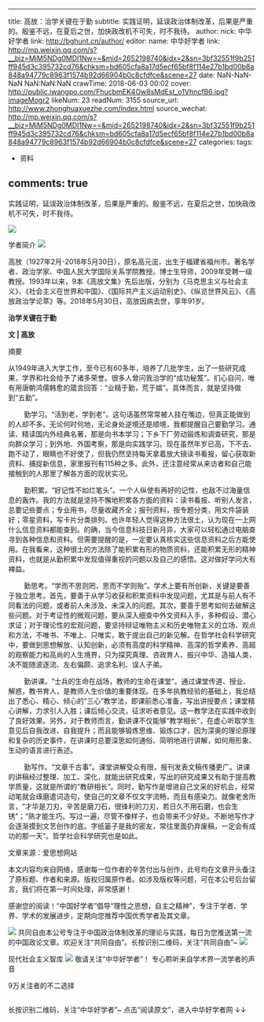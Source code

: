 
---
title: 高放：治学关键在于勤
subtitle: 实践证明，延误政治体制改革，后果是严重的。殷鉴不远，在夏后之世，加快政改机不可失，时不我待。
author: 
  nick: 中华好学者
  link: http://bghunt.cn/author/
editor: 
  name: 中华好学者
  link: http://mp.weixin.qq.com/s?__biz=MjM5NDg0MDI1Nw==&mid=2652198740&idx=2&sn=3bf32551f9b251ff945d3c395732cd76&chksm=bd605cfa8a17d5ecf65bf8f114e27b1bd00b8a848a94779c8963f1574b92d66904b0c8cfdfce&scene=27
date: NaN-NaN-NaN NaN:NaN:NaN
crawTime: 2018-06-03 00:02
cover: http://public.iwangpo.com/FhucbmEK4Ow8sMdEst_o1VhncfB6.jpg?imageMogr2
likeNum: 23
readNum: 3155
source_url: http://www.zhonghuaxuezhe.com/index.html
source_wechat: http://mp.weixin.qq.com/s?__biz=MjM5NDg0MDI1Nw==&mid=2652198740&idx=2&sn=3bf32551f9b251ff945d3c395732cd76&chksm=bd605cfa8a17d5ecf65bf8f114e27b1bd00b8a848a94779c8963f1574b92d66904b0c8cfdfce&scene=27
categories: 
tags: 
  - 资料
 
 
comments: true
---
实践证明，延误政治体制改革，后果是严重的。殷鉴不远，在夏后之世，加快政改机不可失，时不我待。
<!--more-->
![](http://public.iwangpo.com/Fqzph2ACjdTznP5RyN18g6zS9PJ_.jpg?imageView2/2/w/600)

学者简介
![](http://public.iwangpo.com/FkG1cem2qNTkXetVXAfg5MeN8136.jpg?imageView2/2/w/600)

高放（1927年2月-2018年5月30日），原名高元浤，出生于福建省福州市。著名学者、政治学家、中国人民大学国际关系学院教授。博士生导师，2009年受聘一级教授。1993年以来，9本《高放文集》先后出版，分别为《马克思主义与社会主义》、《社会主义在世界和中国》、《国际共产主义运动别史》、《纵览世界风云》、《高放政治学论萃》等。2018年5月30日，高放因病去世，享年91岁。

**治学关键在于勤**

**文 | 高放**

摘要

 从1949年进入大学工作，至今已有60多年，培养了几批学生，出了一些研究成果，学界和社会给予了诸多荣誉。很多人曾问我治学的“成功秘笈”。扪心自问，唯有用唐朝鸿儒韩愈的箴言回答：“业精于勤，荒于嬉”。具体而言，就是坚持做到“五勤”。

　　 勤学习。“活到老，学到老”。这句话虽然常常被人挂在嘴边，但真正能做到的人却不多。无论何时何地，无论身处逆境还是顺境，我都提醒自己要勤学习。通读、精读国内外经典名著，那是向书本学习；下乡下厂劳动锻炼和调查研究，那是向群众学习；到外地、外国考察，那是向实践学习。现在虽然年岁已高，下不去、跑不动了，眼睛也不好使了，但我仍然坚持每天拿着放大镜读书看报，留心获取新资料、捕捉新信息，家里报刊有115种之多。此外，还注意经常从来访者和自己能接触到的人那里了解各方面的现状实况。

　　 勤积累。“好记性不如烂笔头”。一个人纵使有再好的记性，也敌不过海量信息的轰炸。我的方法就是坚持不懈地积累各方面的资料：读书看报、听别人发言，总要记些要点；专业用书，尽量收藏齐全；报刊资料，按专题分类，用文件袋装好；零星资料，写卡片分类排列。也许年轻人觉得这种方法很土，认为现在一上网什么信息资料都能查到。的确，当今信息科技日新月异，大家可以轻松通过电脑查寻到各种信息和资料。但需要提醒的是，一定要认真核实这些信息资料之后方能使用。在我看来，这种很土的方法除了能积累有形的物质资料，还能积累无形的精神资料，也就是从勤积累中发现值得重视的问题以及自己的感悟。这对做好学问大有裨益。

　　 勤思考。“学而不思则罔，思而不学则殆”。学术上要有所创新，关键是要善于独立思考。首先，要善于从学习收获和积累资料中发现问题，尤其是与前人有不同看法的问题，或者前人未涉及、未深入的问题。其次，要善于思考如何去破解这些问题。对于考证性的微观问题，要从深入细查中外文资料入手，多种假设、潜心求证；对于理论性的宏观问题，要坚持辩证唯物主义和历史唯物主义的立场、观点和方法，不唯书、不唯上、只唯实，敢于提出自己的新见解。在哲学社会科学研究中，要做到思想解放、认知创新，必须有高度的科学精神、高深的哲学素养、高超的观察能力和高尚的人生境界，只为探究真理、咨政育人、振兴中华、造福人类，决不能随波逐流、左右偏颇、追求名利、误人子弟。

　　 勤讲课。“士兵的生命在战场，教师的生命在课堂”。通过课堂传道、授业、解惑，教书育人，是教师人生价值的重要体现。在多年执教经验的基础上，我总结出了悉心、精心、倾心的“三心”教学法，即课前悉心准备，写出讲授要点；课堂精心讲解，力求引人入胜；课后倾心交流，征求听者意见。这一教学法在实践中收到了良好效果。另外，对于教师而言，勤讲课不仅能够“教学相长”，在虚心听取学生意见后自我改进、自我提升；而且能够锻炼思维、锻炼口才，因为深奥的理论原理和复杂的历史事件，在讲课时总要深思如何通俗、简明地进行讲解，如何用形象、生动的语言进行表述。

　　 勤写作。“文章千古事”。课堂讲解受众有限，报刊发表文稿传播更广。讲课的讲稿经过整理、加工、深化，就能出研究成果，写出的研究成果又有助于提高教学质量，这就是所谓的“教研相长”。同时，勤写作是增进自己文采的好机会，经常动笔就会琢磨遣词造句，使自己的文章不仅文字流畅，而且有感染力。就像老舍所言，“才华是刀刃，辛苦是磨刀石，很锋利的刀刃，若日久不用石磨，也会生锈”；“熟才能生巧。写过一遍，尽管不像样子，也会带来不少好处。不断地写作才会逐渐摸到文艺创作的底。字纸篓子是我的密友，常往里面扔弃废稿，一定会有成功的那一天”。哲学社会科学研究也是如此。

文章来源：爱思想网站

本文内容均来自网络，感谢每一位作者的辛苦付出与创作，此号均在文章开头备注了原标题、作者和来源。版权归属原作者。如涉及版权等问题，可在本公号后台留言，我们将在第一时间处理，非常感谢！

感谢您的阅读！“中国好学者”倡导“理性之思想，自主之精神”，专注于学者、学界、学术的发展进步，定期向您推荐中国优秀学者及其文章。

![](http://public.iwangpo.com/FpSsHOBQU4htD_3TInCTVGs6bmdS.jpg?imageView2/2/w/600)
共同自由本公号专注于中国政治体制改革的理论与实践，每日为您推送第一流的中国政论文章。欢迎关注“共同自由”。长按识别二维码，关注“共同自由”~
![](http://public.iwangpo.com/FsotZJ2f81WxoWAZ-aohjVacwyPC.jpg?imageView2/2/w/600)

现代社会主义智库
![](http://public.iwangpo.com/Fr8HAdzQxY-8x-YPqCITfzy4j5xu.jpg?imageView2/2/w/600)
敬请关注“中华好学者”！
专心聆听来自学术界一流学者的声音

9万关注者的不二选择

![](data:image/gif;base64,iVBORw0KGgoAAAANSUhEUgAAAAEAAAABCAYAAAAfFcSJAAAADUlEQVQImWNgYGBgAAAABQABh6FO1AAAAABJRU5ErkJggg==)

长按识别二维码，关注“中华好学者”~
点击“阅读原文”，进入中华好学者网
↓↓
    